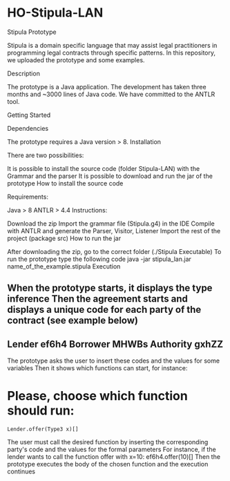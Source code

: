 # HO-Stipula-LAN
Stipula Prototype

Stipula is a domain specific language that may assist legal practitioners in programming legal contracts through specific patterns. In this repository, we uploaded the prototype and some examples.

Description

The prototype is a Java application. The development has taken three months and ~3000 lines of Java code. We have committed to the ANTLR tool.

Getting Started

Dependencies

The prototype requires a Java version > 8.
Installation

There are two possibilities:

It is possible to install the source code (folder Stipula-LAN) with the Grammar and the parser
It is possible to download and run the jar of the prototype
How to install the source code

Requirements:

Java > 8
ANTLR > 4.4
Instructions:

Download the zip
Import the grammar file (Stipula.g4) in the IDE
Compile with ANTLR and generate the Parser, Visitor, Listener
Import the rest of the project (package src)
How to run the jar

After downloading the zip, go to the correct folder (./Stipula Executable)
To run the prototype type the following code
java -jar stipula_lan.jar name_of_the_example.stipula
Execution

When the prototype starts, it displays the type inference
Then the agreement starts and displays a unique code for each party of the contract (see example below)
--------------------
Lender ef6h4
Borrower MHWBs
Authority gxhZZ
--------------------
The prototype asks the user to insert these codes and the values for some variables
Then it shows which functions can start, for instance:
# Please, choose which function should run: 
	Lender.offer(Type3 x)[]
The user must call the desired function by inserting the corresponding party's code and the values for the formal parameters
For instance, if the lender wants to call the function offer with x=10:
	ef6h4.offer(10)[]
Then the prototype executes the body of the chosen function and the execution continues
